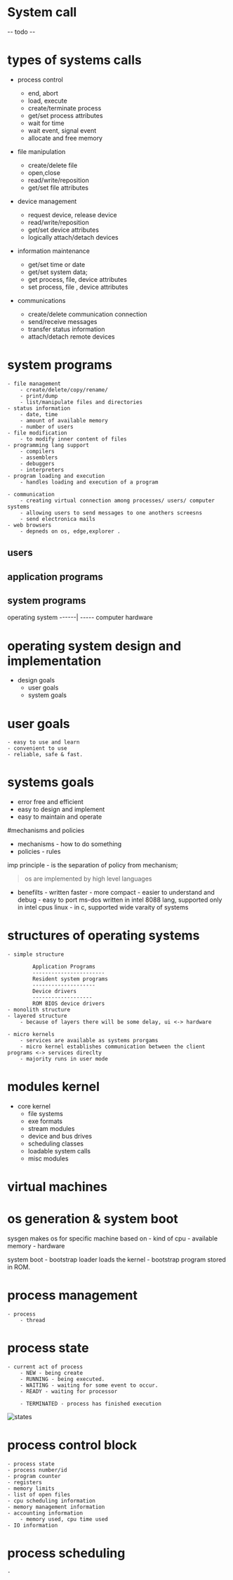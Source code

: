 # System call
  -- todo --
# types of systems calls

- process control
    - end, abort 
    - load, execute
    - create/terminate process
    - get/set process attributes
    - wait for time
    - wait event, signal event
    - allocate and free memory

- file manipulation
    - create/delete file
    - open,close
    - read/write/reposition
    - get/set file attributes

- device management
    - request device, release device
    - read/write/reposition
    - get/set device attributes
    - logically attach/detach devices

- information maintenance
    - get/set time or date
    - get/set system data;
    - get process, file, device attributes
    - set process, file , device attributes

- communications
    - create/delete communication connection
    - send/receive messages
    - transfer status information
    - attach/detach remote devices

# system programs
    - file management
        - create/delete/copy/rename/
        - print/dump
        - list/manipulate files and directories
    - status information
        - date, time
        - amount of available memory
        - number of users
    - file modification
        - to modify inner content of files
    - programming lang support
        - compilers
        - assemblers
        - debuggers
        - interpreters
    - program loading and execution
        - handles loading and execution of a program
    
    - communication
        - creating virtual connection among processes/ users/ computer systems
        - allowing users to send messages to one anothers screesns
        - send electronica mails 
    - web browsers
        - depneds on os, edge,explorer .
    


users
------------
application programs
-------------
system programs
-------------
operating system
 ------| -----
computer hardware


# operating system design and implementation

- design goals
   - user goals
   - system goals

# user goals
    - easy to use and learn
    - convenient to use
    - reliable, safe & fast.
# systems goals
 - error free and efficient
 - easy to design and implement
 -  easy to maintain and operate

 #mechanisms and policies
  - mechanisms - how to do something
  - policies - rules 

  imp principle - is the separation of policy from mechanism;


> os are implemented by high level languages
  - benefilts
        - written faster
        - more compact
        - easier to understand and debug
        - easy to port
  ms-dos written in intel 8088 lang, supported only in intel cpus
  linux - in c, supported wide varaity of systems


  # structures of operating systems
    - simple structure

            Application Programs
            -----------------------
            Resident system programs
            --------------------
            Device drivers
            -------------------
            ROM BIOS device drivers
    - monolith structure
    - layered structure
        - because of layers there will be some delay, ui <-> hardware

    - micro kernels
        - services are available as systems prorgams
        - micro kernel establishes communication between the client programs <-> services direclty
        - majority runs in user mode

# modules kernel
 - core kernel
    - file systems
    - exe formats
    - stream modules
    - device and bus drives
    - scheduling classes
    - loadable system calls
    - misc modules


# virtual machines

# os generation & system boot

sysgen makes os for specific machine
    based on
        - kind of cpu
        - available memory
        - hardware

system boot
    - bootstrap loader loads the kernel
    - bootstrap program stored in ROM.



# process management

    - process
        - thread


# process state
    - current act of process
        - NEW - being create
        - RUNNING - being executed.
        - WAITING - waiting for some event to occur.
        - READY - waiting for processor

        - TERMINATED - process has finished execution

![states](os_img/process_states.png)

        
# process control block
    - process state
    - process number/id
    - program counter
    - registers
    - memory limits
    - list of open files
    - cpu scheduling information
    - memory management information
    - accounting information
        - memory used, cpu time used
    - IO information


# process scheduling
    - 